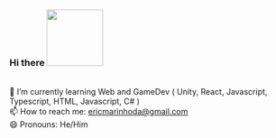 ### Hi there <img src="https://github.githubassets.com/images/mona-whisper.gif" width="100">
<br>🌱 I’m currently learning Web and GameDev ( Unity, React, Javascript, Typescript, HTML, Javascript, C# )
<br>📫 How to reach me: ericmarinhoda@gmail.com
<br>😄 Pronouns: He/Him
